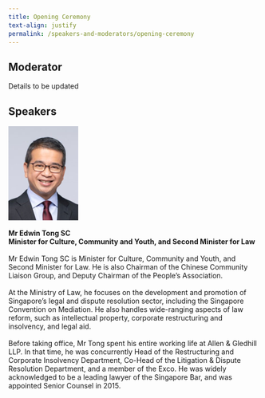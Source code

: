 ```yaml
---
title: Opening Ceremony
text-align: justify
permalink: /speakers-and-moderators/opening-ceremony
---
```


## Moderator

Details to be updated

## Speakers

<div class="sgds-container">
  <div class="row is-desktop">
    <div class="col is-10-mobile is-3-tablet is-3-desktop is-3-widescreen is-3-fullhd">
    <img src="/images/speakers-photo-opening-Minister Edwin Tong.png" alt="Photo of Minister Edwin Tong" width=140 height=189> 
    </div>
    <div class="col">
    <p>
    <b>Mr Edwin Tong SC <br>
    Minister for Culture, Community and Youth, and Second Minister for Law <br> <br> </b>
    Mr Edwin Tong SC is Minister for Culture, Community and Youth, and Second Minister for Law. He is also Chairman of the Chinese Community Liaison Group, and Deputy Chairman of the People’s Association. <br> <br>
    At the Ministry of Law, he focuses on the development and promotion of Singapore’s legal and dispute resolution sector, including the Singapore Convention on Mediation. He also handles wide-ranging aspects of law reform, such as intellectual property, corporate restructuring and insolvency, and legal aid. <br> <br>
    Before taking office, Mr Tong spent his entire working life at Allen & Gledhill LLP. In that time, he was concurrently Head of the Restructuring and Corporate Insolvency Department, Co-Head of the Litigation & Dispute Resolution Department, and a member of the Exco. He was widely acknowledged to be a leading lawyer of the Singapore Bar, and was appointed Senior Counsel in 2015. <br> <br>
    </p>
    </div>
  </div>
</div>
